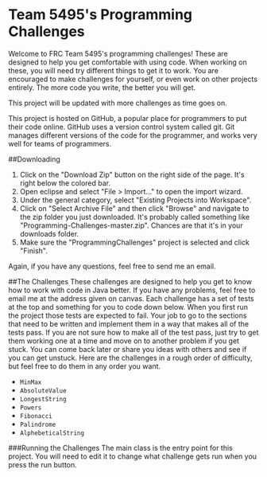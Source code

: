 # Team 5495's Programming Challenges
Welcome to FRC Team 5495's programming challenges! These are designed to help you get comfortable with using code. When working on these, you will need try different things to get it to work. You are encouraged to make challenges for yourself, or even work on other projects entirely. The more code you write, the better you will get.

This project will be updated with more challenges as time goes on.

This project is hosted on GitHub, a popular place for programmers to put their code online. GitHub uses a version control system called git. Git manages different versions of the code for the programmer, and works very well for teams of programmers. 

##Downloading
1. Click on the "Download Zip" button on the right side of the page. It's right below the colored bar. 
2. Open eclipse and select "File > Import..." to open the import wizard. 
3. Under the general category, select "Existing Projects into Workspace". 
4. Click on "Select Archive File" and then click "Browse" and navigate to the zip folder you just downloaded. It's probably called something like "Programming-Challenges-master.zip". Chances are that it's in your downloads folder. 
5. Make sure the "ProgrammingChallenges" project is selected and click "Finish". 

Again, if you have any questions, feel free to send me an email.

##The Challenges
These challenges are designed to help you get to know how to work with code in Java better. If you have any problems, feel free to email me at the address given on canvas.
Each challenge has a set of tests at the top and something for you to code down below. When you first run the project those tests are expected to fail. Your job to go to the sections that need to be written and implement them in a way that makes all of the tests pass. If you are not sure how to make all of the test pass, just try to get them working one at a time and move on to another problem if you get stuck. You can come back later or share you ideas with others and see if you can get unstuck.
Here are the challenges in a rough order of difficulty, but feel free to do them in any order you want.
* `MinMax`
* `AbsoluteValue`
* `LongestString`
* `Powers`
* `Fibonacci`
* `Palindrome`
* `AlphebeticalString`

###Running the Challenges
The main class is the entry point for this project. You will need to edit it to change what challenge gets run when you press the run button. 
